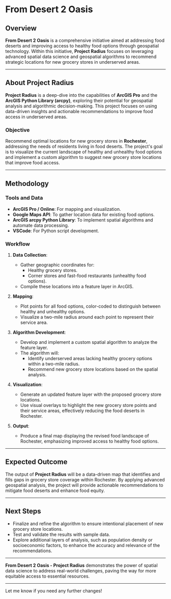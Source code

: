 
# From Desert 2 Oasis

## Overview
**From Desert 2 Oasis** is a comprehensive initiative aimed at addressing food deserts and improving access to healthy food options through geospatial technology. Within this initiative, **Project Radius** focuses on leveraging advanced spatial data science and geospatial algorithms to recommend strategic locations for new grocery stores in underserved areas.

---

## About Project Radius
**Project Radius** is a deep-dive into the capabilities of **ArcGIS Pro** and the **ArcGIS Python Library (arcpy)**, exploring their potential for geospatial analysis and algorithmic decision-making. This project focuses on using data-driven insights and actionable recommendations to improve food access in underserved areas.

### Objective
Recommend optimal locations for new grocery stores in **Rochester**, addressing the needs of residents living in food deserts. The project's goal is to visualize the current landscape of healthy and unhealthy food options and implement a custom algorithm to suggest new grocery store locations that improve food access.

---

## Methodology

### Tools and Data
- **ArcGIS Pro / Online**: For mapping and visualization.
- **Google Maps API**: To gather location data for existing food options.
- **ArcGIS arcpy Python Library**: To implement spatial algorithms and automate data processing.
- **VSCode**: For Python script development.

### Workflow
1. **Data Collection**:
   - Gather geographic coordinates for:
     - Healthy grocery stores.
     - Corner stores and fast-food restaurants (unhealthy food options).
   - Compile these locations into a feature layer in ArcGIS.

2. **Mapping**:
   - Plot points for all food options, color-coded to distinguish between healthy and unhealthy options.
   - Visualize a two-mile radius around each point to represent their service area.

3. **Algorithm Development**:
   - Develop and implement a custom spatial algorithm to analyze the feature layer.
   - The algorithm will:
     - Identify underserved areas lacking healthy grocery options within a two-mile radius.
     - Recommend new grocery store locations based on the spatial analysis.

4. **Visualization**:
   - Generate an updated feature layer with the proposed grocery store locations.
   - Use visual overlays to highlight the new grocery store points and their service areas, effectively reducing the food deserts in Rochester.

5. **Output**:
   - Produce a final map displaying the revised food landscape of Rochester, emphasizing improved access to healthy food options.

---

## Expected Outcome
The output of **Project Radius** will be a data-driven map that identifies and fills gaps in grocery store coverage within Rochester. By applying advanced geospatial analysis, the project will provide actionable recommendations to mitigate food deserts and enhance food equity.

---

## Next Steps
- Finalize and refine the algorithm to ensure intentional placement of new grocery store locations.
- Test and validate the results with sample data.
- Explore additional layers of analysis, such as population density or socioeconomic factors, to enhance the accuracy and relevance of the recommendations.

---

**From Desert 2 Oasis - Project Radius** demonstrates the power of spatial data science to address real-world challenges, paving the way for more equitable access to essential resources.

---

Let me know if you need any further changes!